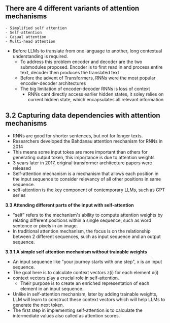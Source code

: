 **There are 4 different variants of attention mechanisms**
-
    - Simplified self attention
    - Self-attention
    - Casual attention
    - Multi-head attention


- Before LLMs to translate from one language to another, long contextual understanding is required. 
  - To address this problem encoder and decoder are the two submodules proposed. Encoder is to first read in and process entire text, decoder then produces the translated text
  - Before the advent of Transformers, RNNs were the most popular encoder-decoder architectures
  - The big limitation of encoder-decoder RNNs is loss of context
    - RNNs cant directly access earlier hidden states, it soley relies on current hidden state, which encapsulates all relevant information

**3.2 Capturing data dependencies with attention mechanisms**
-
- RNNs are good for shorter sentences, but not for longer texts. 
- Researchers developed the Bahdanau attention mechanism for RNNs in 2014
- This means some input tokes are more important than others for generating output token, this importance is due to attention weights
- 3 years later in 2017, original transformer architecture papers were released
- Self-attention mechanism is a mechanism that allows each position in the input sequence to consider relevancy of all other positions in same sequence.
- self-attention is the key component of contemporary LLMs, such as GPT series

**3.3 Attending different parts of the input with self-attention**

- "self" refers to the mechanism's ability to compute attention weights by relating different positions within a single sequence, such as word sentence or pixels in an image.
- In traditional attention mechanism, the focus is on the relationship between 2 different sequences, such as input sequence and an output sequence.

**3.3.1 A simple self attention mechanism without trainable weights**

- An input sequence like "your journey starts with one step", x is an input sequence. 
- The goal here is to calculate context vectors z(i) for each element x(i)
- context vectors play a crucial role in self-attention. 
  - Their purpose is to create an enriched representation of each element in an input sequence.
- Unlike in self-attention mechanism, later by adding trainable weights, LLM will learn to construct these context vectors which will help LLMs to generate the next token.
- The first step in implementing self-attention is to calculate the intermediate values also called as attention scores.